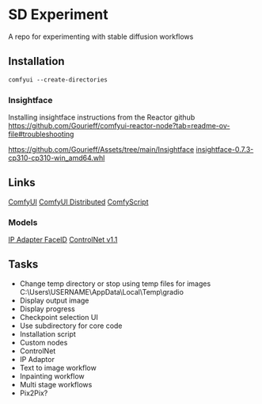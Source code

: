 # SD Experiment

A repo for experimenting with stable diffusion workflows

## Installation

```ps
comfyui --create-directories
```

### Insightface

Installing insightface instructions from the Reactor github
https://github.com/Gourieff/comfyui-reactor-node?tab=readme-ov-file#troubleshooting

https://github.com/Gourieff/Assets/tree/main/Insightface
[insightface-0.7.3-cp310-cp310-win_amd64.whl]()

## Links

[ComfyUI](https://github.com/comfyanonymous/ComfyUI)
[ComfyUI Distributed](https://github.com/hiddenswitch/ComfyUI)
[ComfyScript](https://github.com/Chaoses-Ib/ComfyScript)

### Models

[IP Adapter FaceID](https://huggingface.co/h94/IP-Adapter-FaceID)
[ControlNet v1.1](https://huggingface.co/nolanaatama/controlnetv1.1)

## Tasks

- Change temp directory or stop using temp files for images
  C:\Users\USERNAME\AppData\Local\Temp\gradio
- Display output image
- Display progress
- Checkpoint selection UI
- Use subdirectory for core code
- Installation script
- Custom nodes
- ControlNet
- IP Adaptor
- Text to image workflow
- Inpainting workflow
- Multi stage workflows
- Pix2Pix?

##
